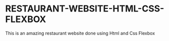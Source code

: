 # RESTAURANT-WEBSITE-HTML-CSS-FLEXBOX
This is an amazing restaurant website done using Html and Css Flexbox
